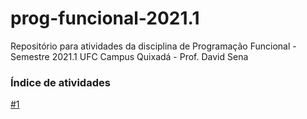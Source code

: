 # prog-funcional-2021.1
Repositório para atividades da disciplina de Programação Funcional - Semestre 2021.1 UFC Campus Quixadá - Prof. David Sena

### Índice de atividades
[#1](#01)
